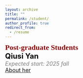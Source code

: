 ```yaml
---
layout: archive
title: ""
permalink: /student/
author_profile: true
redirect_from:
  - /resume
---
```

<font color=DarkRed size=5 face="微软雅黑"><b>Post-graduate Students</b></font>
<br>
<font color=Black size=5><b>Qiusi Yan</b>
<br>
<font color=Gray size=4><i>Expected start: 2025 fall</i></font>
<br>
<font color=DarkBlue size=4><a href="https://github.com/PULSELABUST/qiusiyan.github.io">About her</a></font>

